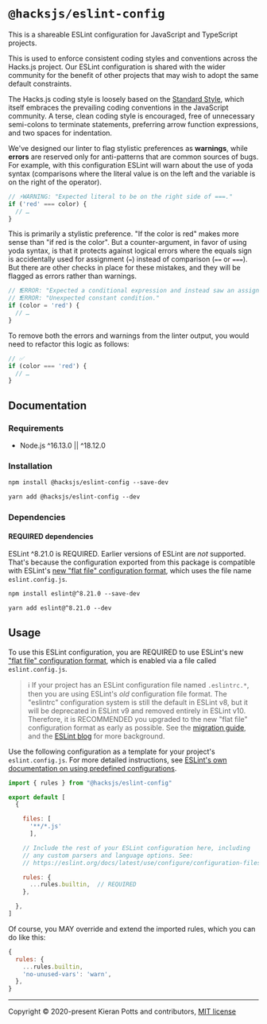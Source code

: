 # `@hacksjs/eslint-config`

This is a shareable ESLint configuration for JavaScript and TypeScript projects.

This is used to enforce consistent coding styles and conventions across the Hacks.js project. Our ESLint configuration is shared with the wider community for the benefit of other projects that may wish to adopt the same default constraints.

The Hacks.js coding style is loosely based on the [Standard Style](https://standardjs.com/), which itself embraces the prevailing coding conventions in the JavaScript community. A terse, clean coding style is encouraged, free of unnecessary semi-colons to terminate statements, preferring arrow function expressions, and two spaces for indentation.

We've designed our linter to flag stylistic preferences as **warnings**, while **errors** are reserved only for anti-patterns that are common sources of bugs. For example, with this configuration ESLint will warn about the use of yoda syntax (comparisons where the literal value is on the left and the variable is on the right of the operator).

```js
// ⚡WARNING: "Expected literal to be on the right side of ===."
if ('red' === color) {
  // …
}
```

This is primarily a stylistic preference. "If the color is red" makes more sense than "if red is the color". But a counter-argument, in favor of using yoda syntax, is that it protects against logical errors where the equals sign is accidentally used for assignment (`=`) instead of comparison (`==` or `===`). But there are other checks in place for these mistakes, and they will be flagged as errors rather than warnings.

```js
// ❗ERROR: "Expected a conditional expression and instead saw an assignment."
// ❗ERROR: "Unexpected constant condition."
if (color = 'red') {
  // …
}
```

To remove both the errors and warnings from the linter output, you would need to refactor this logic as follows:

```js
// ✅
if (color === 'red') {
  // …
}
```

## Documentation

### Requirements

- Node.js ^16.13.0 || ^18.12.0

### Installation

```txt
npm install @hacksjs/eslint-config --save-dev
```

```txt
yarn add @hacksjs/eslint-config --dev
```

### Dependencies

#### REQUIRED dependencies

ESLint ^8.21.0 is REQUIRED. Earlier versions of ESLint are _not_ supported. That's because the configuration exported from this package is compatible with ESLint's [new "flat file" configuration format](https://eslint.org/docs/latest/use/configure/configuration-files-new), which uses the file name `eslint.config.js`.

```txt
npm install eslint@^8.21.0 --save-dev
```

```txt
yarn add eslint@^8.21.0 --dev
```

## Usage

To use this ESLint configuration, you are REQUIRED to use ESLint's new ["flat file" configuration format](https://eslint.org/docs/latest/use/configure/configuration-files-new), which is enabled via a file called `eslint.config.js`.

> ℹ
> If your project has an ESLint configuration file named `.eslintrc.*`, then you are using ESLint's _old_ configuration file format. The "eslintrc" configuration system is still the default in ESLint v8, but it will be deprecated in ESLint v9 and removed entirely in ESLint v10. Therefore, it is RECOMMENDED you upgraded to the new "flat file" configuration format as early as possible. See the [migration guide](https://eslint.org/docs/latest/use/configure/migration-guide), and the [ESLint blog](https://eslint.org/blog/) for more background.

Use the following configuration as a template for your project's `eslint.config.js`. For more detailed instructions, see [ESLint's own documentation on using predefined configurations](https://eslint.org/docs/latest/use/configure/configuration-files-new#using-predefined-configurations).

```js
import { rules } from "@hacksjs/eslint-config"

export default [
  {

    files: [
      '**/*.js'
      ],

    // Include the rest of your ESLint configuration here, including
    // any custom parsers and language options. See:
    // https://eslint.org/docs/latest/use/configure/configuration-files-new

    rules: {
      ...rules.builtin,  // REQUIRED
    },

  },
]
```

Of course, you MAY override and extend the imported rules, which you can do like this:

```js
{
  rules: {
    ...rules.builtin,
    'no-unused-vars': 'warn',
  },
}
```

-----
Copyright © 2020-present Kieran Potts and contributors, [MIT license](./LICENSE.txt)
